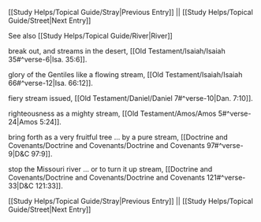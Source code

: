 [[Study Helps/Topical Guide/Stray|Previous Entry]]  ||  [[Study Helps/Topical Guide/Street|Next Entry]]

 See also [[Study Helps/Topical Guide/River|River]]

 break out, and streams in the desert, [[Old Testament/Isaiah/Isaiah 35#^verse-6|Isa. 35:6]].

 glory of the Gentiles like a flowing stream, [[Old Testament/Isaiah/Isaiah 66#^verse-12|Isa. 66:12]].

 fiery stream issued, [[Old Testament/Daniel/Daniel 7#^verse-10|Dan. 7:10]].

 righteousness as a mighty stream, [[Old Testament/Amos/Amos 5#^verse-24|Amos 5:24]].

 bring forth as a very fruitful tree ... by a pure stream, [[Doctrine and Covenants/Doctrine and Covenants/Doctrine and Covenants 97#^verse-9|D&C 97:9]].

 stop the Missouri river ... or to turn it up stream, [[Doctrine and Covenants/Doctrine and Covenants/Doctrine and Covenants 121#^verse-33|D&C 121:33]].

[[Study Helps/Topical Guide/Stray|Previous Entry]]  ||  [[Study Helps/Topical Guide/Street|Next Entry]]